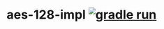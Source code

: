 # aes-128-impl [![gradle run](https://github.com/corite/aes-128-impl/actions/workflows/gradle-run.yml/badge.svg)](https://github.com/corite/aes-128-impl/actions/workflows/gradle-run.yml)
